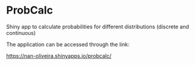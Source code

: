 # ProbCalc

Shiny app to calculate probabilities for different distributions (discrete and continuous)

The application can be accessed through the link:

https://nan-oliveira.shinyapps.io/probcalc/
